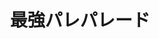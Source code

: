 ---
logo: images/music/最強パレパレード.jpg
title: 最強パレパレード
subTitle: SOS团广播支部 新OP/ED，由Lantis于2006年11月22日发售

category: 音乐

hasResource: true
downloadList:
  - intro: flac+jpg
    size: 140MB
    link: https://pan.baidu.com/s/1SXRb31YQniVhFqpAojMK9Q
  - intro: 云盘 提取码:bgqg
    size: 140MB
    link: https://pan.baidu.com/s/1SXRb31YQniVhFqpAojMK9Q

downloadContent: |
  SOS团广播支部 新OP/ED，由Lantis于2006年11月22日发售。<br>
  收录曲：<br>
  1．最強パレパレード<br>
  作詞：畑 亜貴／作曲：田代智一／編曲：安藤高弘<br>
  2．運命的事件の幸福<br>
  作詞：畑 亜貴／作曲：田代智一／編曲：近藤昭雄<br>
  3．最強パレパレード（off vocal）<br>
  4．運命的事件の幸福（off vocal）<br><br>
  版权属于:VCB-Studio<br>
  文件地址:https://vcb-s.com/archives/11328
---